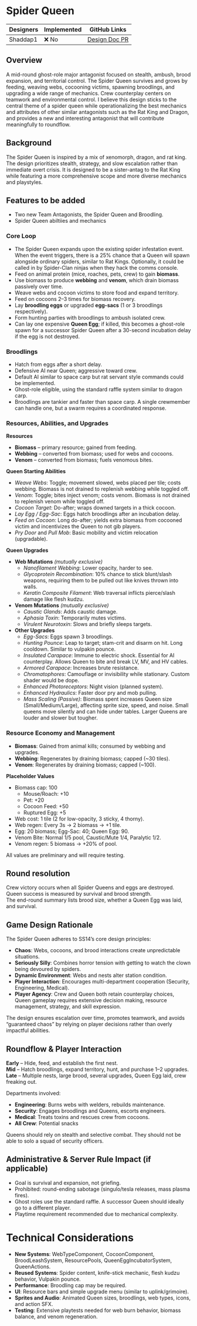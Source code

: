 # Spider Queen

| Designers | Implemented | GitHub Links |
|------------|-------------|--------------|
| Shaddap1 | :x: No | [Design Doc PR](https://github.com/space-wizards/docs/pull/533) |

## Overview
A mid-round ghost-role major antagonist focused on stealth, ambush, brood expansion, and territorial control. The Spider Queen survives and grows by feeding, weaving webs, cocooning victims, spawning broodlings, and upgrading a wide range of mechanics. Crew counterplay centers on teamwork and environmental control.  I believe this design sticks to the central theme of a spider queen while operationalizing the best mechanics and attributes of other similar antagonists such as the Rat King and Dragon, and provides a new and interesting antagonist that will contribute meaningfully to roundflow.

## Background
The Spider Queen is inspired by a mix of xenomorph, dragon, and rat king. The design prioritizes stealth, strategy, and slow escalation rather than immediate overt crisis.  It is designed to be a sister-antag to the Rat King while featuring a more comprehensive scope and more diverse mechanics and playstyles.

## Features to be added
- Two new Team Antagonists, the Spider Queen and Broodling.
- Spider Queen abiltiies and mechanics
### Core Loop
- The Spider Queen expands upon the existing spider infestation event. When the event triggers, there is a 25% chance that a Queen will spawn alongside ordinary spiders, similar to Rat Kings. Optionally, it could be called in by Spider-Clan ninjas when they hack the comms console.
- Feed on animal protein (mice, roaches, pets, crew) to gain **biomass**.
- Use biomass to produce **webbing** and **venom**, which drain biomass passively over time.
- Weave webs and cocoon victims to store food and expand territory.
- Feed on cocoons 2–3 times for biomass recovery.
- Lay **broodling eggs** or upgraded **egg-sacs** (1 or 3 broodlings respectively).
- Form hunting parties with broodlings to ambush isolated crew.
- Can lay one expensive **Queen Egg**; if killed, this becomes a ghost-role spawn for a successor Spider Queen after a 30-second incubation delay if the egg is not destroyed.

### Broodlings
- Hatch from eggs after a short delay.
- Defensive AI near Queen; aggressive toward crew.
- Default AI similar to space carp but rat servant style commands could be implemented.
- Ghost-role eligible, using the standard raffle system similar to dragon carp.
- Broodlings are tankier and faster than space carp. A single crewmember can handle one, but a swarm requires a coordinated response.

### Resources, Abilities, and Upgrades

**Resources**
- **Biomass** – primary resource; gained from feeding.
- **Webbing** – converted from biomass; used for webs and cocoons.
- **Venom** – converted from biomass; fuels venomous bites.

**Queen Starting Abilities**
- *Weave Webs*: Toggle; movement slowed, webs placed per tile; costs webbing. Biomass is not drained to replenish webbing while toggled off.
- *Venom*: Toggle; bites inject venom; costs venom. Biomass is not drained to replenish venom while toggled off.
- *Cocoon Target*: Do-after; wraps downed targets in a thick cocoon.
- *Lay Egg / Egg-Sac*: Eggs hatch broodlings after an incubation delay.
- *Feed on Cocoon*: Long do-after; yields extra biomass from cocooned victim and incentivizes the Queen to not gib players.
- *Pry Door* and *Pull Mob*: Basic mobility and victim relocation (upgradable).

**Queen Upgrades**
- **Web Mutations** *(mutually exclusive)*  
  - *Nanofilament Webbing*: Lower opacity, harder to see.  
  - *Glycoprotein Recombination*: 10% chance to stick blunt/slash weapons, requiring them to be pulled out like knives thrown into walls.  
  - *Keratin Composite Filament*: Web traversal inflicts pierce/slash damage like flesh kudzu.  
- **Venom Mutations** *(mutually exclusive)*  
  - *Caustic Glands*: Adds caustic damage.  
  - *Aphasia Toxin*: Temporarily mutes victims.  
  - *Virulent Neurotoxin*: Slows and briefly sleeps targets.  
- **Other Upgrades**  
  - *Egg-Sacs*: Eggs spawn 3 broodlings.  
  - *Hunting Pounce*: Leap to target; stam-crit and disarm on hit. Long cooldown.  Similar to vulpakin pounce.  
  - *Insulated Carapace*: Immune to electric shock. Essential for AI counterplay. Allows Queen to bite and break LV, MV, and HV cables.  
  - *Armored Carapace*: Increases brute resistance.  
  - *Chromatophores*: Camouflage or invisibility while stationary.  Custom shader would be dope.  
  - *Enhanced Photoreceptors*: Night vision (planned system).  
  - *Enhanced Hydraulics*: Faster door pry and mob pulling.  
  - *Mass Scaling (Passive)*: Biomass spent increases Queen size (Small/Medium/Large), affecting sprite size, speed, and noise. Small queens move silently and can hide under tables. Larger Queens are louder and slower but tougher.

### Resource Economy and Management
- **Biomass**: Gained from animal kills; consumed by webbing and upgrades.  
- **Webbing**: Regenerates by draining biomass; capped (~30 tiles).  
- **Venom**: Regenerates by draining biomass; capped (~100).  

**Placeholder Values**
- Biomass cap: 100  
  - Mouse/Roach: +10  
  - Pet: +20  
  - Cocoon Feed: +50  
  - Ruptured Egg: +5  
- Web cost: 1 tile (2 for low-opacity, 3 sticky, 4 thorny).  
- Web regen: Every 3s → 2 biomass → +1 tile.  
- Egg: 20 biomass; Egg-Sac: 40; Queen Egg: 90.  
- Venom Bite: Normal 1/5 pool, Caustic/Mute 1/4, Paralytic 1/2.  
- Venom regen: 5 biomass → +20% of pool.  

All values are preliminary and will require testing.

## Round resolution
Crew victory occurs when all Spider Queens and eggs are destroyed.  
Queen success is measured by survival and brood strength.  
The end-round summary lists brood size, whether a Queen Egg was laid, and survival.

## Game Design Rationale
The Spider Queen adheres to SS14’s core design principles:
- **Chaos**: Webs, cocoons, and brood interactions create unpredictable situations.  
- **Seriously Silly**: Combines horror tension with getting to watch the clown being devoured by spiders.
- **Dynamic Environment**: Webs and nests alter station condition.
- **Player Interaction**: Encourages multi-department cooperation (Security, Engineering, Medical).  
- **Player Agency**: Crew and Queen both retain counterplay choices, Queen gameplay requires extensive decision making, resource management, strategy, and skill expression.

The design ensures escalation over time, promotes teamwork, and avoids “guaranteed chaos” by relying on player decisions rather than overly impactful abilities.   

## Roundflow & Player Interaction
**Early** – Hide, feed, and establish the first nest.  
**Mid** – Hatch broodlings, expand territory, hunt, and purchase 1–2 upgrades.  
**Late** – Multiple nests, large brood, several upgrades, Queen Egg laid, crew freaking out.  

Departments involved:  
- **Engineering**: Burns webs with welders, rebuilds maintenance.  
- **Security**: Engages broodlings and Queens, escorts engineers.  
- **Medical**: Treats toxins and rescues crew from cocoons.
- **All Crew**: Potential snacks

Queens should rely on stealth and selective combat. They should not be able to solo a squad of security officers.

## Administrative & Server Rule Impact (if applicable)
- Goal is survival and expansion, not griefing.  
- Prohibited: round-ending sabotage (singulo/tesla releases, mass plasma fires).  
- Ghost roles use the standard raffle. A successor Queen should ideally go to a different player.  
- Playtime requirement recommended due to mechanical complexity.

# Technical Considerations
- **New Systems**: WebTypeComponent, CocoonComponent, BroodLeashSystem, ResourcePools, QueenEggIncubatorSystem, QueenActions.  
- **Reused Systems**: Spider content, knife-stick mechanic, flesh kudzu behavior, Vulpakin pounce.  
- **Performance**: Broodling cap may be required.  
- **UI**: Resource bars and simple upgrade menu (similar to uplink/grimoire).  
- **Sprites and Audio**: Animated Queen sizes, broodlings, web types, icons, and action SFX.  
- **Testing**: Extensive playtests needed for web burn behavior, biomass balance, and venom regeneration.
